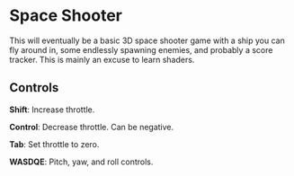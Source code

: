 # Space Shooter

This will eventually be a basic 3D space shooter game with a ship you can fly around in,
some endlessly spawning enemies, and probably a score tracker.
This is mainly an excuse to learn shaders.

## Controls

**Shift**: Increase throttle.

**Control**: Decrease throttle. Can be negative.

**Tab**: Set throttle to zero.

**WASDQE**: Pitch, yaw, and roll controls.
